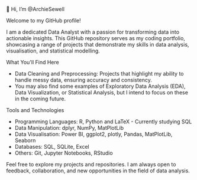 👋 Hi, I’m @ArchieSewell

Welcome to my GitHub profile!

I am a dedicated Data Analyst with a passion for transforming data into actionable insights. This GitHub repository serves as my coding portfolio, showcasing a range of projects that demonstrate my skills in data analysis, visualisation, and statistical modelling.

What You'll Find Here
- Data Cleaning and Preprocessing: Projects that highlight my ability to handle messy data, ensuring accuracy and consistency.
- You may also find some examples of Exploratory Data Analysis (EDA), Data Visualization, or Statistical Analysis, but I intend to focus on these in the coming future.

Tools and Technologies
- Programming Languages: R, Python and LaTeX - Currently studying SQL
- Data Manipulation: dplyr, NumPy, MatPlotLib
- Data Visualisation: Power BI, ggplot2, plotly, Pandas, MatPlotLib, Seaborn
- Databases: SQL, SQLite, Excel
- Others: Git, Jupyter Notebooks, RStudio

Feel free to explore my projects and repositories. I am always open to feedback, collaboration, and new opportunities in the field of data analysis.

<!---
ArchieSewell/ArchieSewell is a ✨ special ✨ repository because its `README.md` (this file) appears on your GitHub profile.
You can click the Preview link to take a look at your changes.
--->
